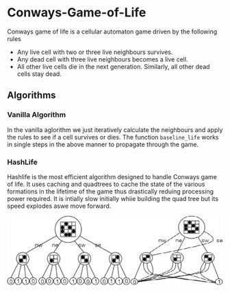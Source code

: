 # Conways-Game-of-Life
Conways game of life is a cellular automaton game driven by the following rules
* Any live cell with two or three live neighbours survives.
*  Any dead cell with three live neighbours becomes a live cell.
*  All other live cells die in the next generation. Similarly, all other dead cells stay dead.

## Algorithms
### Vanilla Algorithm
In the vanilla aglorithm we just iteratively calculate the neighbours and apply the rules to see if a cell survives or dies. The function ` baseline_life ` works in single steps in the above manner to propagate through the game.

### HashLife
Hashlife is the most efficient algorithm designed to handle Conways game of life. It uses caching and quadtrees to cache the state of the various formations in the lifetime of the game thus drastically reduing processing power required. It is intially slow initially whiie building the quad tree but its speed explodes aswe move forward.

![image info](./hashlife.png)

